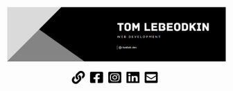 ## [![tom lebeodkins's header](imgs/banner1.PNG)](https://tomleb.dev)

<p align="center">
<a href="https://tomleb.dev"><img width="30" height="30" alt="Portfolio" src="imgs/link-solid.svg"></a>&nbsp;&nbsp;
<a href="https://facebook.com/tomleb3"><img width="30" height="30" alt="Facebook" src="imgs/facebook-square-brands.svg"></a>&nbsp;&nbsp;
<a href="https://instagram.com/tomleb3"><img width="30" height="30" alt="Instagram" src="imgs/instagram-square-brands.svg"></a>&nbsp;&nbsp;
<a href="https://linkedin.com/in/tomleb3/"><img width="30" height="30" alt="Linkedin" src="imgs/linkedin-brands.svg"></a>&nbsp;&nbsp;
<a href="mailto:tomleb3@gmail.com"><img width="30" height="30" alt="Email me" src="imgs/envelope-square-solid.svg"></a>&nbsp;&nbsp;
</p>
